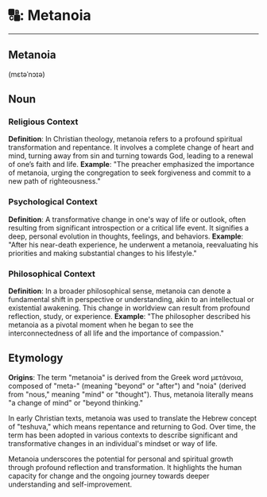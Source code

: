 # 🔠: Metanoia

***

## Metanoia

(mɛtəˈnɔɪə)

## Noun

### Religious Context

**Definition**: In Christian theology, metanoia refers to a profound spiritual transformation and repentance. It involves a complete change of heart and mind, turning away from sin and turning towards God, leading to a renewal of one’s faith and life.
**Example**: "The preacher emphasized the importance of metanoia, urging the congregation to seek forgiveness and commit to a new path of righteousness."

### Psychological Context

**Definition**: A transformative change in one's way of life or outlook, often resulting from significant introspection or a critical life event. It signifies a deep, personal evolution in thoughts, feelings, and behaviors.
**Example**: "After his near-death experience, he underwent a metanoia, reevaluating his priorities and making substantial changes to his lifestyle."

### Philosophical Context

**Definition**: In a broader philosophical sense, metanoia can denote a fundamental shift in perspective or understanding, akin to an intellectual or existential awakening. This change in worldview can result from profound reflection, study, or experience.
**Example**: "The philosopher described his metanoia as a pivotal moment when he began to see the interconnectedness of all life and the importance of compassion."

## Etymology

**Origins**: The term "metanoia" is derived from the Greek word μετάνοια, composed of "meta-" (meaning "beyond" or "after") and "noia" (derived from "nous," meaning "mind" or "thought"). Thus, metanoia literally means "a change of mind" or "beyond thinking."

In early Christian texts, metanoia was used to translate the Hebrew concept of "teshuva," which means repentance and returning to God. Over time, the term has been adopted in various contexts to describe significant and transformative changes in an individual's mindset or way of life.

Metanoia underscores the potential for personal and spiritual growth through profound reflection and transformation. It highlights the human capacity for change and the ongoing journey towards deeper understanding and self-improvement.
